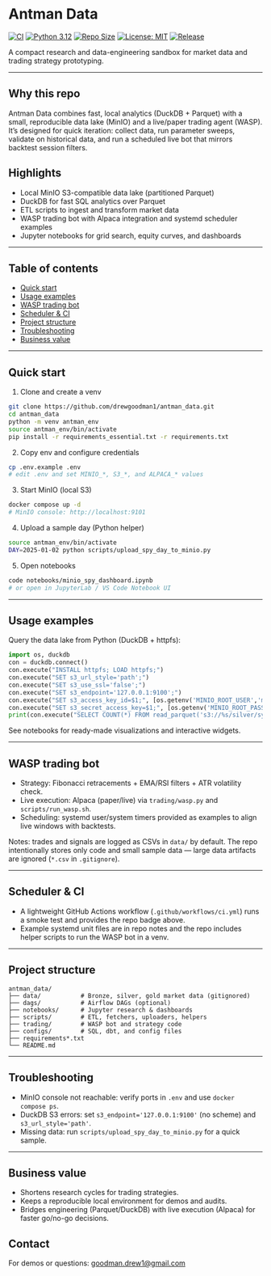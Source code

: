 # Antman Data  

[![CI](https://github.com/drewgoodman1/antman_data/actions/workflows/ci.yml/badge.svg)](https://github.com/drewgoodman1/antman_data/actions/workflows/ci.yml)
[![Python 3.12](https://img.shields.io/badge/python-3.12-blue.svg)](https://www.python.org/)
[![Repo Size](https://img.shields.io/github/repo-size/drewgoodman1/antman_data)](https://github.com/drewgoodman1/antman_data)
[![License: MIT](https://img.shields.io/badge/license-MIT-green.svg)](/LICENSE)
[![Release](https://img.shields.io/github/v/release/drewgoodman1/antman_data)](https://github.com/drewgoodman1/antman_data/releases)

A compact research and data-engineering sandbox for market data and trading strategy prototyping.

---

<!-- demo image removed per request -->

## Why this repo

Antman Data combines fast, local analytics (DuckDB + Parquet) with a small, reproducible data lake (MinIO) and a live/paper trading agent (WASP). It’s designed for quick iteration: collect data, run parameter sweeps, validate on historical data, and run a scheduled live bot that mirrors backtest session filters.

## Highlights

- Local MinIO S3-compatible data lake (partitioned Parquet)
- DuckDB for fast SQL analytics over Parquet
- ETL scripts to ingest and transform market data
- WASP trading bot with Alpaca integration and systemd scheduler examples
- Jupyter notebooks for grid search, equity curves, and dashboards

---

## Table of contents

- [Quick start](#quick-start)
- [Usage examples](#usage-examples)
- [WASP trading bot](#wasp-trading-bot)
- [Scheduler & CI](#scheduler--ci)
- [Project structure](#project-structure)
- [Troubleshooting](#troubleshooting)
- [Business value](#business-value)

---

## Quick start

1. Clone and create a venv

```zsh
git clone https://github.com/drewgoodman1/antman_data.git
cd antman_data
python -m venv antman_env
source antman_env/bin/activate
pip install -r requirements_essential.txt -r requirements.txt
```

2. Copy env and configure credentials

```zsh
cp .env.example .env
# edit .env and set MINIO_*, S3_*, and ALPACA_* values
```

3. Start MinIO (local S3)

```zsh
docker compose up -d
# MinIO console: http://localhost:9101
```

4. Upload a sample day (Python helper)

```zsh
source antman_env/bin/activate
DAY=2025-01-02 python scripts/upload_spy_day_to_minio.py
```

5. Open notebooks

```zsh
code notebooks/minio_spy_dashboard.ipynb
# or open in JupyterLab / VS Code Notebook UI
```

---

## Usage examples

Query the data lake from Python (DuckDB + httpfs):

```python
import os, duckdb
con = duckdb.connect()
con.execute("INSTALL httpfs; LOAD httpfs;")
con.execute("SET s3_url_style='path';")
con.execute("SET s3_use_ssl='false';")
con.execute("SET s3_endpoint='127.0.0.1:9100';")
con.execute("SET s3_access_key_id=$1;", [os.getenv('MINIO_ROOT_USER','minioadmin')])
con.execute("SET s3_secret_access_key=$1;", [os.getenv('MINIO_ROOT_PASSWORD','minioadmin')])
print(con.execute("SELECT COUNT(*) FROM read_parquet('s3://%s/silver/symbol=SPY/resolution=1min/dt=2025-01-02/*.parquet')" % os.getenv('MINIO_BUCKET','antman-lake')).fetchone())
```

See notebooks for ready-made visualizations and interactive widgets.

---

## WASP trading bot

- Strategy: Fibonacci retracements + EMA/RSI filters + ATR volatility check.
- Live execution: Alpaca (paper/live) via `trading/wasp.py` and `scripts/run_wasp.sh`.
- Scheduling: systemd user/system timers provided as examples to align live windows with backtests.

Notes: trades and signals are logged as CSVs in `data/` by default. The repo intentionally stores only code and small sample data — large data artifacts are ignored (`*.csv` in `.gitignore`).

---

## Scheduler & CI

- A lightweight GitHub Actions workflow (`.github/workflows/ci.yml`) runs a smoke test and provides the repo badge above.
- Example systemd unit files are in repo notes and the repo includes helper scripts to run the WASP bot in a venv.

---

## Project structure

```
antman_data/
├── data/           # Bronze, silver, gold market data (gitignored)
├── dags/           # Airflow DAGs (optional)
├── notebooks/      # Jupyter research & dashboards
├── scripts/        # ETL, fetchers, uploaders, helpers
├── trading/        # WASP bot and strategy code
├── configs/        # SQL, dbt, and config files
├── requirements*.txt
└── README.md
```

---

## Troubleshooting

- MinIO console not reachable: verify ports in `.env` and use `docker compose ps`.
- DuckDB S3 errors: set `s3_endpoint='127.0.0.1:9100'` (no scheme) and `s3_url_style='path'`.
- Missing data: run `scripts/upload_spy_day_to_minio.py` for a quick sample.

---

## Business value

- Shortens research cycles for trading strategies.
- Keeps a reproducible local environment for demos and audits.
- Bridges engineering (Parquet/DuckDB) with live execution (Alpaca) for faster go/no-go decisions.




## Contact

For demos or questions: goodman.drew1@gmail.com
